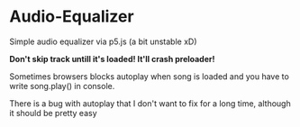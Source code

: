 # Audio-Equalizer

Simple audio equalizer via p5.js (a bit unstable xD)

__Don't skip track untill it's loaded! It'll crash preloader!__

Sometimes browsers blocks autoplay when song is loaded and you have to write song.play() in console.

There is a bug with autoplay that I don't want to fix for a long time, although it should be pretty easy
